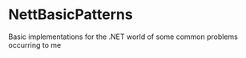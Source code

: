 # NettBasicPatterns
Basic implementations for the .NET world of some common problems occurring to me
